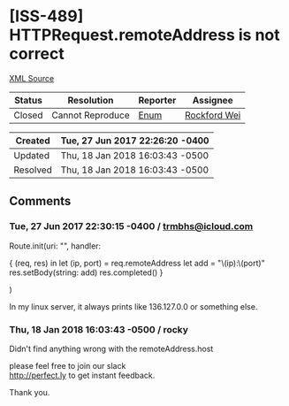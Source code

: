 # [ISS-489] HTTPRequest.remoteAddress is not correct 

[XML Source](./xml/ISS-489.xml)
<p></p>





Status|Resolution|Reporter|Assignee
------|----------|--------|--------
Closed|Cannot Reproduce|[Enum](trmbhs@icloud.com)|[Rockford Wei]($rocky)





Created|Tue, 27 Jun 2017 22:26:20 -0400
-------|--------------
Updated|Thu, 18 Jan 2018 16:03:43 -0500
Resolved|Thu, 18 Jan 2018 16:03:43 -0500


## Comments




### Tue, 27 Jun 2017 22:30:15 -0400 / trmbhs@icloud.com 

<p><p>    Route.init(uri: "", handler: </p>
{ (req, res) in
        let (ip, port) = req.remoteAddress
        let add = "\(ip):\(port)"
        res.setBody(string: add)
        res.completed()
    }
<p>)</p>


<p>In my linux server, it always prints like 136.127.0.0 or something else. </p></p>


### Thu, 18 Jan 2018 16:03:43 -0500 / rocky 

<p><p>Didn't find anything wrong with the remoteAddress.host</p>


<p>please feel free to join our slack <br/>
<a href="http://perfect.ly/" class="external-link" rel="nofollow">http://perfect.ly</a> to get instant feedback.</p>



<p>Thank you.</p></p>


